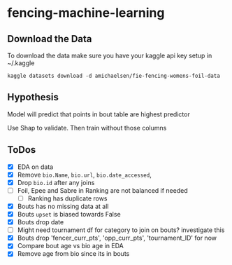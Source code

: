 # fencing-machine-learning

## Download the Data

To download the data make sure you have your kaggle api key setup in ~/.kaggle

`kaggle datasets download -d amichaelsen/fie-fencing-womens-foil-data`

## Hypothesis

Model will predict that points in bout table are highest predictor

Use Shap to validate. Then train without those columns

## ToDos

- [x] EDA on data
- [x] Remove `bio.Name`, `bio.url`, `bio.date_accessed`, 
- [x] Drop `bio.id` after any joins
- [ ] Foil, Epee and Sabre in Ranking are not balanced if needed
  - [ ] Ranking has duplicate rows
- [x] Bouts has no missing data at all
- [x] Bouts `upset` is biased towards False
- [x] Bouts drop date
- [ ] Might need tournament df for category to join on bouts? investigate this
- [x] Bouts drop 'fencer_curr_pts', 'opp_curr_pts', 'tournament_ID' for now
- [x] Compare bout age vs bio age in EDA
- [x] Remove age from bio since its in bouts